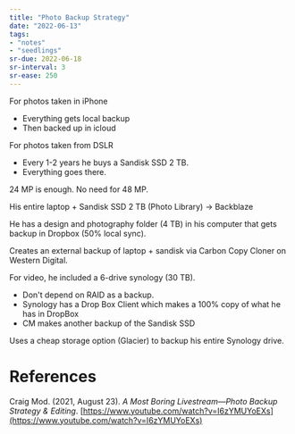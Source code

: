 ```yaml
---
title: "Photo Backup Strategy"
date: "2022-06-13"
tags:
- "notes"
- "seedlings"
sr-due: 2022-06-18
sr-interval: 3
sr-ease: 250
---
```


For photos taken in iPhone
- Everything gets local backup
- Then backed up in icloud

For photos taken from DSLR
- Every 1-2 years he buys a Sandisk SSD 2 TB.
- Everything goes there.

24 MP is enough. No need for 48 MP.

His entire laptop + Sandisk SSD 2 TB (Photo Library) -> Backblaze

He has a design and photography folder (4 TB) in his computer that gets backup in Dropbox (50% local sync).

Creates an external backup of laptop + sandisk via Carbon Copy Cloner on Western Digital.

For video, he included a 6-drive synology (30 TB).
- Don't depend on RAID as a backup.
- Synology has a Drop Box Client which makes a 100% copy of what he has in DropBox
- CM makes another backup of the Sandisk SSD

Uses a cheap storage option (Glacier) to backup his entire Synology drive.

# References

Craig Mod. (2021, August 23). _A Most Boring Livestream—Photo Backup Strategy & Editing_. [https://www.youtube.com/watch?v=I6zYMUYoEXs](https://www.youtube.com/watch?v=I6zYMUYoEXs)